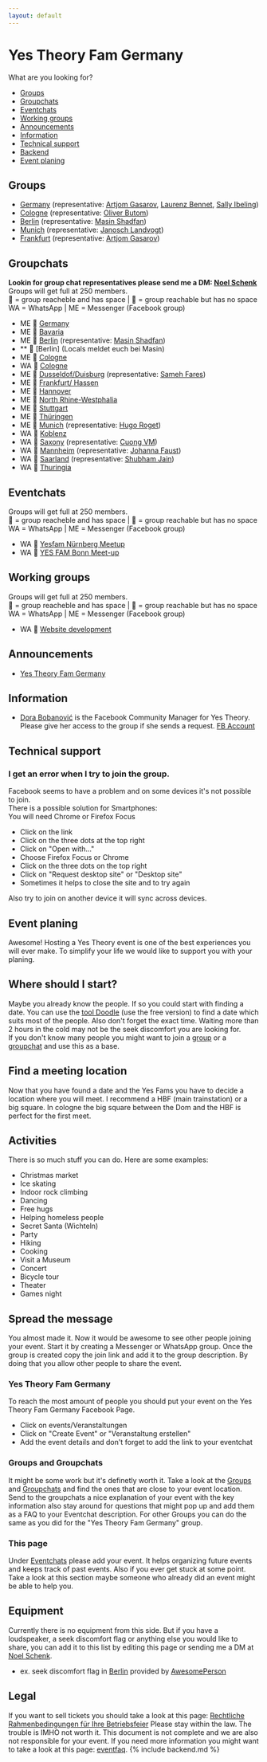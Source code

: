 ```yaml
---
layout: default
---
```

# Yes Theory Fam Germany  
What are you looking for?
* [Groups](#groups)
* [Groupchats](#groupchats)
* [Eventchats](#eventchats)
* [Working groups](#working-groups)
* [Announcements](#announcements)
* [Information](#nformation)
* [Technical support](#technical-support)
* [Backend](#backend)
* [Event planing](#event-planing)

## Groups  
* [Germany](https://www.facebook.com/groups/YesTheoryFamGermany/) (representative: [Artjom Gasarov](https://www.facebook.com/Artjomgasarov), [Laurenz Bennet](https://www.facebook.com/laurenz.bennet), [Sally Ibeling](https://www.facebook.com/SallyMarleneIbeling))
* [Cologne](https://www.facebook.com/groups/447757289016396/) (representative: [Oliver Butom](https://www.facebook.com/oliver.butom))
* [Berlin](https://www.facebook.com/groups/818003705296981/) (representative: [Masin Shadfan](https://www.facebook.com/masin.shadfan))
* [Munich](https://www.facebook.com/groups/383077572375468/) (representative: [Janosch Landvogt](https://www.facebook.com/Skuxxnosch))
* [Frankfurt](https://www.facebook.com/groups/205710210227743/) (representative: [Artjom Gasarov](https://www.facebook.com/Artjomgasarov))  

## Groupchats  
**Lookin for group chat representatives please send me a DM: [Noel Schenk](https://www.facebook.com/noel.elias.schenk)**  
Groups will get full at 250 members.  
💚 = group reacheble and has space | 💛 = group reachable but has no space  
WA = WhatsApp | ME = Messenger (Facebook group)  
* ME 💛 [Germany](https://m.me/join/AbaRRQh27naWDWhR)
* ME 💚 [Bavaria](https://m.me/join/AbYKenjoOoL_w-Qh)
* ME 💛 [Berlin](https://m.me/join/AbY9rwHh-9qMfyCg) (representative: [Masin Shadfan](https://www.facebook.com/masin.shadfan))
* ** 💚 [Berlin] (Locals meldet euch bei Masin)
* ME 💚 [Cologne](https://m.me/join/AbaE0x_QSQ8jl7v-)
* WA 💚 [Cologne](https://chat.whatsapp.com/KEQsvCMMNWjBojXurteIsE)
* ME 💚 [Dusseldof/Duisburg](https://www.messenger.com/mme_redirect/join/?group_hash=Abbv1Cc6jfW41z41) (representative: [Sameh Fares](https://www.facebook.com/MegaDeath.Sameh))
* ME 💚 [Frankfurt/ Hassen](https://www.messenger.com/mme_redirect/join/?group_hash=AbYaGGrQmGkWHDsj)
* ME 💚 [Hannover](https://m.me/join/AbZEedsqHQWRzS3Z)
* ME 💚 [North Rhine-Westphalia](https://www.messenger.com/mme_redirect/join/?group_hash=AbYuHzRU8BNzZhrx)
* ME 💚 [Stuttgart](https://m.me/join/AbYpZd14XdqPFVb4)
* ME 💚 [Thüringen](https://m.me/join/AbYhZarwRwOI8ecS)
* ME 💚 [Munich](https://www.messenger.com/mme_redirect/join/?group_hash=Aba5KvWx0zHCG1B5) (representative: [Hugo Roget](https://www.facebook.com/hugo.roget))
* WA 💚 [Koblenz](https://chat.whatsapp.com/E47FkfH5CC05nS0U90fvWI)
* WA 💚 [Saxony](https://chat.whatsapp.com/GUckJn1Vrh58TuMXbL0oEo) (representative: [Cuong VM](https://www.facebook.com/cuong.vumanh2))
* WA 💚 [Mannheim](https://chat.whatsapp.com/If95u6ZZqZ26RStxvRyGyg) (representative: [Johanna Faust](https://www.facebook.com/johanna.faust.35))
* WA 💚 [Saarland](https://chat.whatsapp.com/BvMwlVpSfuVLVlt3kdoesv) (representative: [Shubham Jain](https://www.facebook.com/shubhij123))
* WA 💚 [Thuringia](https://chat.whatsapp.com/BSjp6i1OHs3LNMudbjbfUH)

## Eventchats  
Groups will get full at 250 members.  
💚 = group reacheble and has space | 💛 = group reachable but has no space  
WA = WhatsApp | ME = Messenger (Facebook group)  
* WA 💚 [Yesfam Nürnberg Meetup](https://chat.whatsapp.com/EgeQaBqHR4DAOLy24G9Pw6)  
* WA 💚 [YES FAM Bonn Meet-up](https://chat.whatsapp.com/JvqPMQT8spK5RJlLvThCha)

## Working groups
Groups will get full at 250 members.  
💚 = group reacheble and has space | 💛 = group reachable but has no space  
WA = WhatsApp | ME = Messenger (Facebook group) 
* WA 💚 [Website development](https://chat.whatsapp.com/HFyjgbB4UguHRksUtLFEBL)  

## Announcements  
* [Yes Theory Fam Germany](https://www.facebook.com/groups/YesTheoryFamGermany/announcements/)  

## Information  
* [Dora Bobanović](https://www.linkedin.com/in/dora-bobanovi%C4%87/) is the Facebook Community Manager for Yes Theory. Please give her access to the group if she sends a request. [FB Account](https://www.facebook.com/dora.bobanovic)  

## Technical support  
### I get an error when I try to join the group.  
Facebook seems to have a problem and on some devices it's not possible to join.  
There is a possible solution for Smartphones:  
You will need Chrome or Firefox Focus  
* Click on the link
* Click on the three dots at the top right
* Click on "Open with..."
* Choose Firefox Focus or Chrome
* Click on the three dots on the top right
* Click on "Request desktop site" or "Desktop site"
* Sometimes it helps to close the site and to try again  

Also try to join on another device it will sync across devices.  

## Event planing
Awesome! Hosting a Yes Theory event is one of the best experiences you will ever make. To simplify your life we would like to support you with your planing.  
## Where should I start?
Maybe you already know the people. If so you could start with finding a date. You can use the [tool Doodle](https://doodle.com/de/) (use the free version) to find a date which suits most of the people. Also don't forget the exact time. Waiting more than 2 hours in the cold may not be the seek discomfort you are looking for.  
If you don't know many people you might want to join a [group](#groups) or a [groupchat](#groupchats) and use this as a base.
## Find a meeting location
Now that you have found a date and the Yes Fams you have to decide a location where you will meet. I recommend a HBF (main trainstation) or a big square. In cologne the big square between the Dom and the HBF is perfect for the first meet.
## Activities
There is so much stuff you can do. Here are some examples:  
* Christmas market
* Ice skating
* Indoor rock climbing
* Dancing
* Free hugs
* Helping homeless people
* Secret Santa (Wichteln)
* Party
* Hiking
* Cooking
* Visit a Museum
* Concert
* Bicycle tour
* Theater
* Games night

## Spread the message
You almost made it. Now it would be awesome to see other people joining your event. Start it by creating a Messenger or WhatsApp group. Once the group is created copy the join link and add it to the group description. By doing that you allow other people to share the event.
### Yes Theory Fam Germany
To reach the most amount of people you should put your event on the Yes Theory Fam Germany Facebook Page.
* Click on events/Veranstaltungen
* Click on "Create Event" or "Veranstaltung erstellen"
* Add the event details and don't forget to add the link to your eventchat  

### Groups and Groupchats
It might be some work but it's definetly worth it. Take a look at the [Groups](#groups) and [Groupchats](#groupchats) and find the ones that are close to your event location. Send to the groupchats a nice explanation of your event with the key information also stay around for questions that might pop up and add them as a FAQ to your Eventchat description. For other Groups you can do the same as you did for the "Yes Theory Fam Germany" group.  
### This page
Under [Eventchats](#eventchats) please add your event. It helps organizing future events and keeps track of past events. Also if you ever get stuck at some point. Take a look at this section maybe someone who already did an event might be able to help you.  
## Equipment
Currently there is no equipment from this side. But if you have a loudspeaker, a seek discomfort flag or anything else you would like to share, you can add it to this list by editing this page or sending me a DM at [Noel Schenk](https://www.facebook.com/noel.elias.schenk).
* ex. seek discomfort flag in [Berlin](#) provided by [AwesomePerson](#)  

## Legal
If you want to sell tickets you should take a look at this page: [Rechtliche Rahmenbedingungen für Ihre Betriebsfeier](https://www.business-wissen.de/artikel/veranstaltungen-planen-rechtliche-rahmenbedingungen-fuer-ihre-betriebsfeier/)
Please stay within the law. The trouble is IMHO not worth it.
This document is not complete and we are also not responsible for your event. If you need more information you might want to take a look at this page: [eventfaq](https://eventfaq.de/checklisten/).
{% include backend.md %}